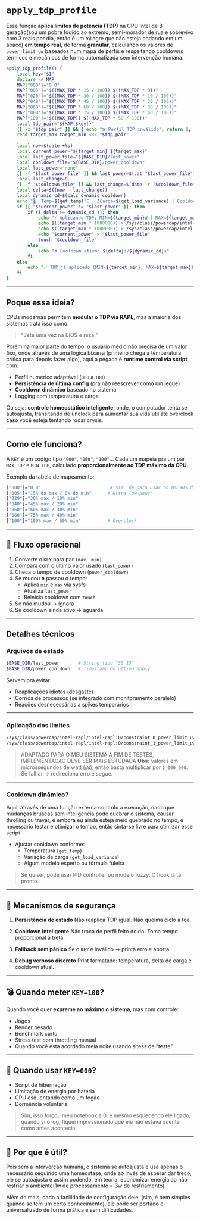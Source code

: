 # `apply_tdp_profile`

Esse função **aplica limites de potência (TDP)** na CPU Intel de 8 geração(sou um pobre fodido ao extremo, semi-morador de rua e sobrevivo com 3 reais por dia, então é um milagre que não esteja codando em um abaco) **em tempo real**, de forma **granular**, calculando os valores de `power_limit_uw` baseados num mapa de perfis e respeitando cooldowns térmicos e mecânicos de forma automatizada sem intervenção humana.
```bash
apply_tdp_profile() {
    local key="$1"
    declare -A MAP
    MAP["000"]="0 0"
    MAP["005"]="$((MAX_TDP * 15 / 100)) $((MAX_TDP * 0))"
    MAP["020"]="$((MAX_TDP * 30 / 100)) $((MAX_TDP * 10 / 100))"
    MAP["040"]="$((MAX_TDP * 45 / 100)) $((MAX_TDP * 20 / 100))"
    MAP["060"]="$((MAX_TDP * 60 / 100)) $((MAX_TDP * 30 / 100))"
    MAP["080"]="$((MAX_TDP * 75 / 100)) $((MAX_TDP * 40 / 100))"
    MAP["100"]="$((MAX_TDP)) $((MAX_TDP * 50 / 100))"
    local tdp_pair="${MAP[$key]}"
    [[ -z "$tdp_pair" ]] && { echo "❌ Perfil TDP inválido"; return 1; }
    read target_max target_min <<< "$tdp_pair"
    
    local now=$(date +%s)
    local current_power="${target_min} ${target_max}"
    local last_power_file="${BASE_DIR}/last_power"
    local cooldown_file="${BASE_DIR}/power_cooldown"
    local last_power="none"
    [[ -f "$last_power_file" ]] && last_power=$(cat "$last_power_file")
    local last_change=0
    [[ -f "$cooldown_file" ]] && last_change=$(date -r "$cooldown_file" +%s)
    local delta=$((now - last_change))
    local dynamic_cd=$(calc_dynamic_cooldown)
    echo "🌡  Temp=$(get_temp)°C | ΔCarga=$(get_load_variance) | Cooldown=${dynamic_cd}s"
    if [[ "$current_power" != "$last_power" ]]; then
        if (( delta >= dynamic_cd )); then
            echo "⚡ Aplicando TDP: MIN=${target_min}W | MAX=${target_max}W"
            echo $((target_min * 1000000)) > /sys/class/powercap/intel-rapl/intel-rapl:0/constraint_1_power_limit_uw 2>/dev/null
            echo $((target_max * 1000000)) > /sys/class/powercap/intel-rapl/intel-rapl:0/constraint_0_power_limit_uw 2>/dev/null
            echo "$current_power" > "$last_power_file"
            touch "$cooldown_file"
        else
            echo "⏳ Cooldown ativo: ${delta}s/${dynamic_cd}s"
        fi
    else
        echo "✅ TDP já aplicado (MIN=${target_min}, MAX=${target_max})"
    fi
}

```
---

## Poque essa ideia?

CPUs modernas permitem **modular o TDP via RAPL**, mas a maioria dos sistemas trata isso como:
> “Seta uma vez na BIOS e reza.”

Porém na maior parte do tempo, o usuário médio não precisa de um valor fixo, onde através de uma lógica bizarra (primeiro chega a temperatura crítica para depois fazer algo), aqui a pegada é **runtime control via script**, com:

* Perfil numérico adaptável (`000` a `100`)
* **Persistência de última config** (pra não reescrever como um jegue)
* **Cooldown dinâmico** baseado no sistema
* Logging com temperatura e carga

Ou seja: **controle homeostático inteligente**, onde, o computador tenta se autoajusta, transitando de unclock para aumentar sua vida util até overclock caso você esteja tentando rodar crysis.

---

## Como ele funciona?

A `KEY` é um código tipo `"000"`, `"060"`, `"100"`... Cada um mapeia pra um par `MAX_TDP` e `MIN_TDP`, calculado **proporcionalmente ao TDP máximo da CPU**.

Exemplo da tabela de mapeamento:

```bash
["000"]="0 0"                          # Sim, da para usar no 0% 90% do tempo, e isso é empirico
["005"]="15% do max / 0% do min"      # Ultra low-power
["020"]="30% max / 10% min"
["040"]="45% max / 20% min"
["060"]="60% max / 30% min"
["080"]="75% max / 40% min"
["100"]="100% max / 50% min"          # Overclock
```

---

## 🔁 Fluxo operacional

1. Converte o `KEY` para par `(max, min)`
2. Compara com o último valor usado (`last_power`)
3. Checa o tempo de cooldown (`power_cooldown`)
4. Se mudou **e** passou o tempo:
   * Aplica `min` e `max` via sysfs
   * Atualiza `last_power`
   * Reinicia cooldown com `touch`
5. Se não mudou → ignora
6. Se cooldown ainda ativo → aguarda

---

## Detalhes técnicos

### Arquivos de estado

```bash
$BASE_DIR/last_power       # String tipo "30 15"
$BASE_DIR/power_cooldown   # Timestamp do último apply
```

Servem pra evitar:

* Reaplicações idiotas (desgaste)
* Corrida de processos (se integrado com monitoramento paralelo)
* Reações desnecessárias a spikes temporários

---

### Aplicação dos limites

```bash
/sys/class/powercap/intel-rapl/intel-rapl:0/constraint_0_power_limit_uw   ← MAX
/sys/class/powercap/intel-rapl/intel-rapl:0/constraint_1_power_limit_uw   ← MIN
```
> ADAPTADO PARA O MEU SISTEMA A FIM DE TESTES, IMPLEMENTACAO DEVE SER MAIS ESTUDADA
> **Obs:** valores em microssegundos de watt (`µW`), então basta multiplicar por `1_000_000`.
> Se falhar → redireciona erro e segue.

---

### Cooldown dinâmico?

Aqui, através de uma função externa controlo a execução, dado que mudanças bruscas sem inteligencia pode quebrar o sistema, causar throlling ou travar, e embora eu ainda esteja meio quebrado no tempo, é necessario testar e otimizar o tempo, então sinta-se livre para otimizar esse script

* Ajustar cooldown conforme:
  * Temperatura (`get_temp`)
  * Variação de carga (`get_load_variance`)
  * Algum modelo esperto ou fórmula fuleira

> Se quiser, pode usar PID controller ou modelo fuzzy. O hook já tá pronto.

---

## 🔐 Mecanismos de segurança

1. **Persistência de estado**
   Não reaplica TDP igual. Não queima ciclo à toa.

2. **Cooldown inteligente**
   Não troca de perfil feito doido. Toma tempo proporcional à treta.

3. **Fallback sem pânico**
   Se o `KEY` é inválido → printa erro e aborta.

4. **Debug verboso discreto**
   Print formatado: temperatura, delta de carga e cooldown atual.

---

## 💣 Quando meter `KEY=100`?

Quando você quer **expreme ao máximo o sistema**, mas com controle:

* Jogos
* Render pesado
* Benchmark curto
* Stress test com throttling manual
* Quando você esta acordado meia noite usando sitess de "teste"

---

## 🧊 Quando usar `KEY=000`?

* Script de hibernação
* Limitação de energia por bateria
* CPU esquentando como um fogão
* Dormência voluntária
> Sim, isso forçou meu notebook a 0, e mesmo esquecendo ele ligado, quando vi o log, fiquei impressionado que ele não estava quente como antes acontecia.
---

## 🤘 Por que é útil?

Pois sem a interverção humana, o sistema se autoajusta e usa apenas o necessário seguindo uma homeostase, onde ao invés de esperar dar treco, ele se autoajusta e assim podendo, em teoria, economizar energia ao não resfriar o ambiente(1w de processamento = 3w de resfriamento).

Além do mais, dado a facilidade de configuração dele, (sim, é bem simples quando se tem um certo conhecimento), ele pode ser portado e universalizado de forma prática e sem difilcudades.